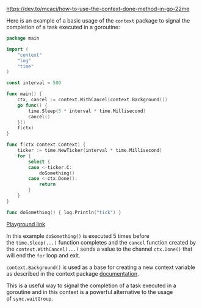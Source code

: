 https://dev.to/mcaci/how-to-use-the-context-done-method-in-go-22me

Here is an example of a basic usage of the `context` package to signal the completion of a task executed in a goroutine:  

```go
package main

import (
    "context"
    "log"
    "time"
)

const interval = 500

func main() {
    ctx, cancel := context.WithCancel(context.Background())
    go func() {
        time.Sleep(5 * interval * time.Millisecond)
        cancel()
    }()
    f(ctx)
}

func f(ctx context.Context) {
    ticker := time.NewTicker(interval * time.Millisecond)
    for {
        select {
        case <-ticker.C:
            doSomething()
        case <-ctx.Done():
            return
        }
    }
}

func doSomething() { log.Println("tick") }
```

[Playground link](https://play.golang.org/p/kzCPf9OD50k)

In this example `doSomething()` is executed 5 times before the `time.Sleep(...)` function completes and the `cancel` function created by the `context.WithCancel(...)` sends a value to the channel `ctx.Done()` that will end the `for` loop and exit.

`context.Background()` is used as a base for creating a new context variable as described in the context package [documentation](https://golang.org/pkg/context/#Background).

This is a useful way to signal the completion of a task executed in a goroutine and in this context is a powerful alternative to the usage of `sync.waitGroup`.